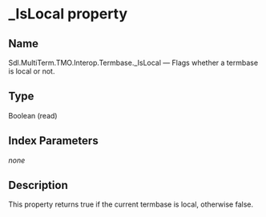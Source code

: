 # _IsLocal property

## Name

Sdl.MultiTerm.TMO.Interop.Termbase._IsLocal —          Flags whether a termbase is local or not.

## Type

Boolean
(read)

## Index Parameters
*none*
## Description

This property returns true if the current termbase is local, otherwise false.

